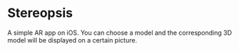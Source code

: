 # Stereopsis
A simple AR app on iOS. You can choose a model and the corresponding 3D model will be displayed on a certain picture.
